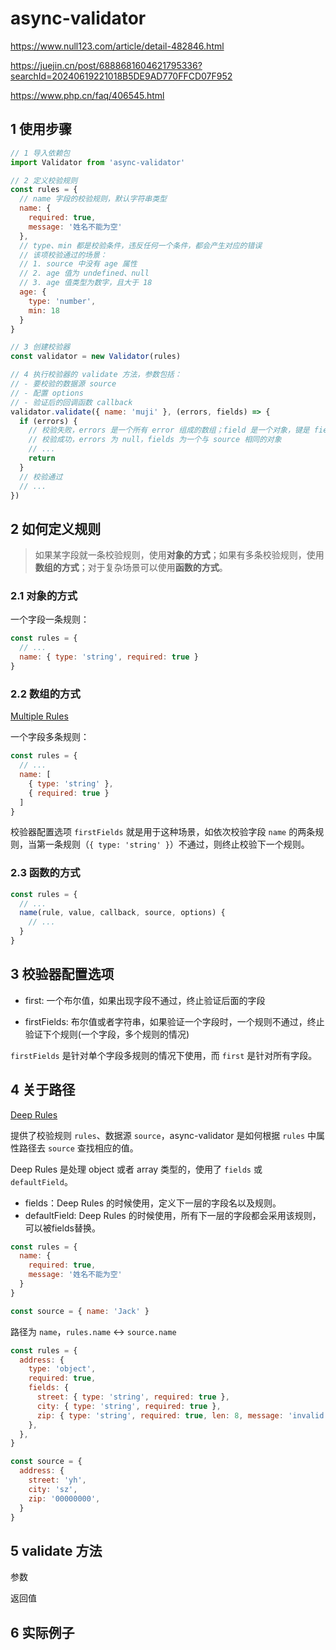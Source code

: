 # async-validator

https://www.null123.com/article/detail-482846.html

https://juejin.cn/post/6888681604621795336?searchId=20240619221018B5DE9AD770FFCD07F952

https://www.php.cn/faq/406545.html

## 1 使用步骤

```js
// 1 导入依赖包
import Validator from 'async-validator'

// 2 定义校验规则
const rules = {
  // name 字段的校验规则，默认字符串类型
  name: {
    required: true,
    message: '姓名不能为空'
  },
  // type、min 都是校验条件，违反任何一个条件，都会产生对应的错误
  // 该项校验通过的场景：
  // 1. source 中没有 age 属性
  // 2. age 值为 undefined、null
  // 3. age 值类型为数字，且大于 18
  age: {
    type: 'number',
    min: 18
  }
}

// 3 创建校验器
const validator = new Validator(rules)

// 4 执行校验器的 validate 方法，参数包括：
// - 要校验的数据源 source
// - 配置 options
// - 验证后的回调函数 callback
validator.validate({ name: 'muji' }, (errors, fields) => {
  if (errors) {
    // 校验失败，errors 是一个所有 error 组成的数组；field 是一个对象，键是 field，值是对应的 errors 数组。
    // 校验成功，errors 为 null，fields 为一个与 source 相同的对象
    // ...
    return
  }
  // 校验通过
  // ...
})
```

## 2 如何定义规则

> 如果某字段就一条校验规则，使用**对象的方式**；如果有多条校验规则，使用**数组的方式**；对于复杂场景可以使用**函数的方式**。

### 2.1 对象的方式

一个字段一条规则：

```js
const rules = { 
  // ...
  name: { type: 'string', required: true } 
}
```

### 2.2 数组的方式

[Multiple Rules](https://github.com/tmpfs/async-validate?tab=readme-ov-file#multiple-rules)

一个字段多条规则：

```js
const rules = { 
  // ...
  name: [
    { type: 'string' },
    { required: true }
  ]
}
```

校验器配置选项 `firstFields` 就是用于这种场景，如依次校验字段 `name` 的两条规则，当第一条规则（`{ type: 'string' }`）不通过，则终止校验下一个规则。

### 2.3 函数的方式

```js
const rules = { 
  // ...
  name(rule, value, callback, source, options) {
    // ...
  }
}
```

## 3 校验器配置选项

- first: 一个布尔值，如果出现字段不通过，终止验证后面的字段

- firstFields: 布尔值或者字符串，如果验证一个字段时，一个规则不通过，终止验证下个规则(一个字段，多个规则的情况)

`firstFields` 是针对单个字段多规则的情况下使用，而 `first` 是针对所有字段。

## 4 关于路径

[Deep Rules](https://github.com/yiminghe/async-validator?tab=readme-ov-file#deep-rules)

提供了校验规则 `rules`、数据源 `source`，async-validator 是如何根据 `rules` 中属性路径去 `source` 查找相应的值。

Deep Rules 是处理 object 或者 array 类型的，使用了 `fields` 或 `defaultField`。

- fields：Deep Rules 的时候使用，定义下一层的字段名以及规则。
- defaultField: Deep Rules 的时候使用，所有下一层的字段都会采用该规则，可以被fields替换。

```js
const rules = {
  name: {
    required: true,
    message: '姓名不能为空'
  }
}

const source = { name: 'Jack' }
```

路径为 `name`，`rules.name` <-> `source.name`

```js
const rules = {
  address: {
    type: 'object',
    required: true,
    fields: {
      street: { type: 'string', required: true },
      city: { type: 'string', required: true },
      zip: { type: 'string', required: true, len: 8, message: 'invalid zip' },
    },
  },
}

const source = {
  address: {
    street: 'yh',
    city: 'sz',
    zip: '00000000',
  }
}
```

## 5 validate 方法

参数

返回值

## 6 实际例子



